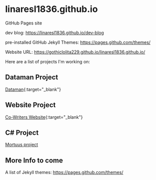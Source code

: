 # linaresl1836.github.io
GitHub Pages site

dev blog: https://linaresl1836.github.io/dev-blog

pre-installed GitHub Jekyll Themes: https://pages.github.com/themes/

Website URL: https://gothiclolita229.github.io/linaresl1836.github.io/

Here are a list of projects I'm working on:

## Dataman Project

[Dataman](https://github.com/GothicLolita229/CTS285-Dataman){:target="_blank"}

## Website Project

[Co-Writers Website](https://github.com/GothicLolita229/Story-Co-Writing){:target="_blank"}

## C# Project

<a href="https://github.com/GothicLolita229/CSC-253-Mortuus" target="_blank">Mortuus project</a>

## More Info to come

A list of Jekyll themes: https://pages.github.com/themes/
